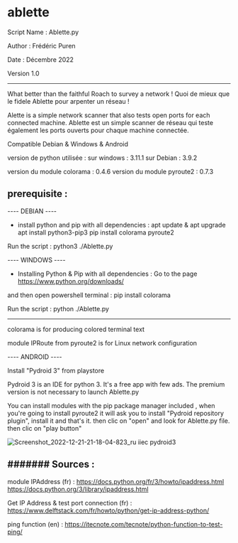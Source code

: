# ablette

Script Name : Ablette.py

Author : Frédéric Puren

Date : Décembre 2022

Version 1.0

------------------------------------

What better than the faithful Roach to survey a network !
Quoi de mieux que le fidele Ablette pour arpenter un réseau !

Alette is a simple network scanner that also tests open ports for each connected machine.
Ablette est un simple scanner de réseau qui teste également les ports ouverts pour chaque machine connectée.

Compatible Debian & Windows & Android

version de python utilisée : 
sur windows : 3.11.1
sur Debian : 3.9.2

version du module colorama : 0.4.6
version du module pyroute2 : 0.7.3

prerequisite :
------------

---- DEBIAN ----

- install python and pip with all dependencies :
apt update & apt upgrade
apt install python3-pip3
pip install colorama pyroute2

Run the script :
python3 ./Ablette.py



---- WINDOWS ----

- Installing Python & Pip with all dependencies :
Go to the page https://www.python.org/downloads/

and then open powershell terminal :
pip install colorama

Run the script :
python ./Ablette.py


----
colorama is for producing colored terminal text

module IPRoute from pyroute2 is for Linux network configuration



---- ANDROID ----

Install "Pydroid 3" from playstore

Pydroid 3 is an IDE for python 3. It's a free app with few ads. The premium version is not necessary to launch Ablette.py 

You can install modules with the pip package manager included , when you're going to install pyroute2 it will ask you to install "Pydroid repository plugin", install it and that's it.
then clic on "open" and look for Ablette.py file.
then clic on "play button"


![Screenshot_2022-12-21-21-18-04-823_ru iiec pydroid3](https://user-images.githubusercontent.com/105367565/209001942-b08be04e-3b25-4973-b4d9-74f8dcdf1821.jpg)



#######
Sources :
-------

module IPAddress (fr) :
https://docs.python.org/fr/3/howto/ipaddress.html
https://docs.python.org/3/library/ipaddress.html

Get IP Address & test port connection (fr) :
https://www.delftstack.com/fr/howto/python/get-ip-address-python/

ping function (en) :
https://itecnote.com/tecnote/python-function-to-test-ping/
